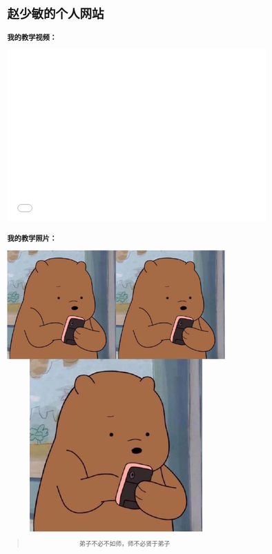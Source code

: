 # 赵少敏的个人网站

### 我的教学视频：

<iframe height="400" width="600" src="//player.bilibili.com/player.html?aid=625381177&bvid=BV1Xt4y127zw&cid=185089615&page=1" scrolling="no" border="0" frameborder="no" framespacing="0" allowfullscreen="true"> </iframe>

### 我的教学照片：

<center class="half">
<img src="image/bear.png" width = "50%" alt="***" align=left />
<img src="image/bear.png" width = "50%"  alt="***" align=right />
<center>

​    

![](image/bear.png)



> 弟子不必不如师，师不必贤于弟子

